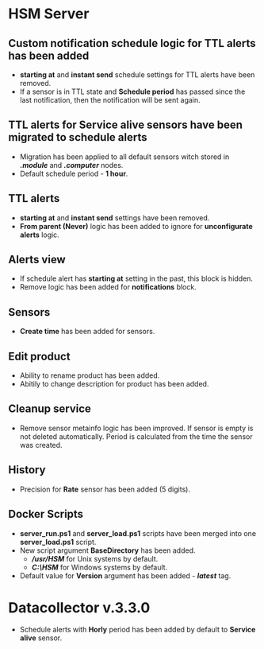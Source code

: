 # HSM Server

## Custom notification schedule logic for TTL alerts has been added
* **starting at** and **instant send** schedule settings for TTL alerts have been removed.
* If a sensor is in TTL state and **Schedule period** has passed since the last notification, then the notification will be sent again.

## TTL alerts for **Service alive** sensors have been migrated to schedule alerts
* Migration has been applied to all default sensors witch stored in ***.module*** and ***.computer*** nodes.
* Default schedule period - **1 hour**.

## TTL alerts
* **starting at** and **instant send** settings have been removed.
* **From parent (Never)** logic has been added to ignore for **unconfigurate alerts** logic.

## Alerts view
* If schedule alert has **starting at** setting in the past, this block is hidden.
* Remove logic has been added for **notifications** block.


## Sensors
* **Create time** has been added for sensors.

## Edit product
* Ability to rename product has been added.
* Abitily to change description for product has been added.

## Cleanup service
* Remove sensor metainfo logic has been improved. If sensor is empty is not deleted automatically. Period is calculated from the time the sensor was created.

## History
* Precision for **Rate** sensor has been added (5 digits).

## Docker Scripts
* **server_run.ps1** and **server_load.ps1** scripts have been merged into one **server_load.ps1** script.
* New script argument **BaseDirectory** has been added. 
   * ***/usr/HSM*** for Unix systems by default.
   * ***C:\HSM*** for Windows systems by default.
* Default value for **Version** argument has been added - ***latest*** tag.


# Datacollector v.3.3.0
* Schedule alerts with **Horly** period has been added by default to **Service alive** sensor.